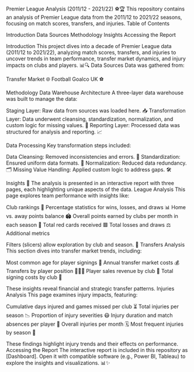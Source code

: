 Premier League Analysis (2011/12 - 2021/22) ⚽🏆
This repository contains an analysis of Premier League data from the 2011/12 to 2021/22 seasons, focusing on match scores, transfers, and injuries.
Table of Contents

Introduction
Data Sources
Methodology
Insights
Accessing the Report

Introduction
This project dives into a decade of Premier League data (2011/12 to 2021/22), analyzing match scores, transfers, and injuries to uncover trends in team performance, transfer market dynamics, and injury impacts on clubs and players. 📊🔍
Data Sources
Data was gathered from:

Transfer Market 🌐
Football Goalco UK ⚽

Methodology
Data Warehouse Architecture
A three-layer data warehouse was built to manage the data:

Staging Layer: Raw data from sources was loaded here. 📥
Transformation Layer: Data underwent cleansing, standardization, normalization, and custom logic for missing values. 🔄
Reporting Layer: Processed data was structured for analysis and reporting. 📈

Data Processing
Key transformation steps included:

Data Cleansing: Removed inconsistencies and errors. 🧹
Standardization: Ensured uniform data formats. 📏
Normalization: Reduced data redundancy. 🗂️
Missing Value Handling: Applied custom logic to address gaps. 🛠️

Insights
🌟 The analysis is presented in an interactive report with three pages, each highlighting unique aspects of the data.
League Analysis
This page explores team performance with insights like:

Club rankings 🏅
Percentage statistics for wins, losses, and draws 📊
Home vs. away points balance 🏟️
Overall points earned by clubs per month in each season 📅
Total red cards received 🟥
Total losses and draws ⚖️
Additional metrics

Filters (slicers) allow exploration by club and season. 🔎
Transfers Analysis
This section dives into transfer market trends, including:

Most common age for player signings 👶
Annual transfer market costs 💰
Transfers by player position 🧑‍🤝‍🧑
Player sales revenue by club 💸
Total signing costs by club 🏧

These insights reveal financial and strategic transfer patterns.
Injuries Analysis
This page examines injury impacts, featuring:

Cumulative days injured and games missed per club ⏳
Total injuries per season 📉
Proportion of injury severities 😷
Injury duration and match absences per player 🏥
Overall injuries per month 🗓️
Most frequent injuries by season 🤕

These findings highlight injury trends and their effects on performance.
Accessing the Report
The interactive report is included in this repository as [Dashboard]. Open it with compatible software (e.g., Power BI, Tableau) to explore the insights and visualizations. 📊✨

